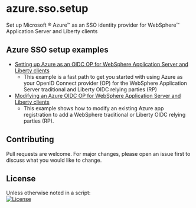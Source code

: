 # azure.sso.setup
Set up Microsoft :registered: Azure:tm: as an SSO identity provider for WebSphere:tm: Application Server and Liberty clients

## Azure SSO setup examples 
- [Setting up Azure as an OIDC OP for WebSphere Application Server and Liberty clients](azureOidc.md)
  - This example is a fast path to get you started with using Azure as your OpenID Connect provider (OP) for the WebSphere Application Server traditional and Liberty OIDC relying parties (RP)
- [Modifying an Azure OIDC OP for WebSphere Application Server and Liberty clients](azureOidcMod.md)
  - This example shows how to modify an existing Azure app registration to add a WebSphere traditional or Liberty OIDC relying parties (RP). 

## Contributing
Pull requests are welcome. For major changes, please open an issue first to discuss what you would like to change.

## License
Unless otherwise noted in a script:<br/>
[![License](https://img.shields.io/badge/License-Apache_2.0-blue.svg)](https://www.apache.org/licenses/LICENSE-2.0)
